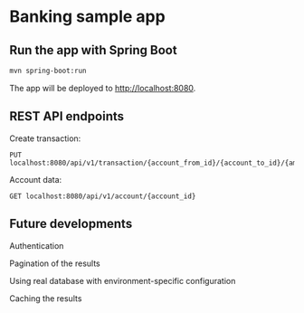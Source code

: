 
# Banking sample app

## Run the app with Spring Boot

```bash
mvn spring-boot:run
```

The app will be deployed to <http://localhost:8080>.

## REST API endpoints

Create transaction:
```
PUT localhost:8080/api/v1/transaction/{account_from_id}/{account_to_id}/{amount_in_cents}
```

Account data:
```
GET localhost:8080/api/v1/account/{account_id}
```

## Future developments

Authentication

Pagination of the results

Using real database with environment-specific configuration

Caching the results